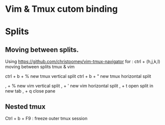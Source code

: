 # Vim & Tmux cutom binding

# Splits 
## Moving between splits.
Using https://github.com/christoomey/vim-tmux-navigator for :
ctrl + (h,j,k,l) moving between splits tmux & vim

ctrl + b + % new tmux vertical split
ctrl + b + " new tmux horizontal split

, + % new vim vertical split
, + ' new vim horizontal split
, + t open split in new tab
, + q close pane

## Nested tmux
Ctrl + b + F9 : freeze outer tmux session

